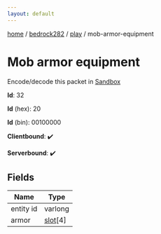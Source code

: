 ```yaml
---
layout: default
---
```


[home](/)  /  [bedrock282](/protocol/bedrock282)  /  [play](/protocol/bedrock282/play)  /  mob-armor-equipment

# Mob armor equipment

Encode/decode this packet in [Sandbox](../../../sandbox/bedrock282#Play.MobArmorEquipment)

**Id**: 32

**Id** (hex): 20

**Id** (bin): 00100000

**Clientbound**: ✔️

**Serverbound**: ✔️

## Fields

Name | Type
---|---
entity id | varlong
armor | [slot](/protocol/bedrock282/types/slot)[4]
